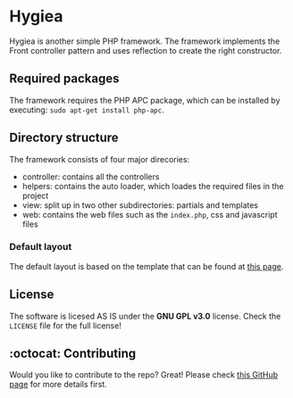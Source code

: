 # Hygiea
Hygiea is another simple PHP framework.
The framework implements the Front controller pattern and uses reflection to create the right constructor.

## Required packages
The framework requires the PHP APC package, which can be installed by executing:
`sudo apt-get install php-apc`.

## Directory structure
The framework consists of four major direcories:
* controller: contains all the controllers
* helpers: contains the auto loader, which loades the required files in the project
* view: split up in two other subdirectories: partials and templates
* web: contains the web files such as the `index.php`, css and javascript files

### Default layout
The default layout is based on the template that can be found at [this page](http://www.prepbootstrap.com/bootstrap-theme/lightway-admin/preview/).

## License
The software is licesed AS IS under the **GNU GPL v3.0** license.
Check the `LICENSE` file for the full license!

## :octocat: Contributing
Would you like to contribute to the repo? Great!
Please check [this GitHub page](https://guides.github.com/activities/contributing-to-open-source/) for more details first.
